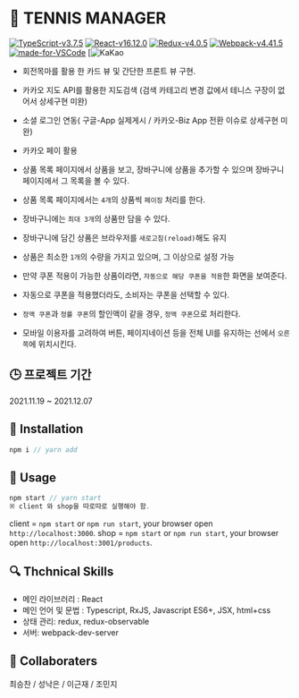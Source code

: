# :open_book: TENNIS MANAGER 

[![TypeScript-v3.7.5](https://img.shields.io/badge/TypeScript-v3.7.5-007ACC.svg)](https://www.typescriptlang.org/)
[![React-v16.12.0](https://img.shields.io/badge/React-v16.12.0-61DAFB.svg?logo=react)](https://reactjs.org/)
[![Redux-v4.0.5](https://img.shields.io/badge/Redux-v4.0.5-764ABC.svg?logo=redux)](https://redux.js.org/)
[![Webpack-v4.41.5](https://img.shields.io/badge/Webpack-v4.41.5-8DD6F9.svg?logo=webpack)](https://webpack.js.org/)
[![made-for-VSCode](https://img.shields.io/badge/Made%20for-VSCode-007ACC.svg)](https://code.visualstudio.com/)
[![KaKao](https://img.shields.io/badge/API-KAKAO-yellow)

- 회전목마를 활용 한 카드 뷰 및 간단한 프론트 뷰 구현. <br />
- 카카오 지도 API를 활용한 지도검색 (검색 카테고리 변경 값에서 테니스 구장이 없어서 상세구현 미완) <br />
- 소셜 로그인 연동( 구글-App 실제게시 / 카카오-Biz App 전환 이슈로 상세구현 미완) <br />
- 카카오 페이 활용 <br />

- 상품 목록 페이지에서 상품을 보고, 장바구니에 상품을 추가할 수 있으며 장바구니 페이지에서 그 목록을 볼 수 있다. <br />
- 상품 목록 페이지에서는 `4개`의 상품씩 `페이징` 처리를 한다. <br />
- 장바구니에는 `최대 3개`의 상품만 담을 수 있다. <br />
- 장바구니에 담긴 상품은 브라우저를 `새로고침(reload)`해도 유지 <br />
- 상품은 최소한 `1개`의 수량을 가지고 있으며, 그 이상으로 설정 가능<br />
- 만약 쿠폰 적용이 가능한 상품이라면, `자동으로 해당 쿠폰을 적용`한 화면을 보여준다. <br />
- 자동으로 쿠폰을 적용했더라도, 소비자는 쿠폰을 선택할 수 있다. <br />
- `정액 쿠폰`과 `정률 쿠폰`의 할인액이 같을 경우, `정액 쿠폰`으로 처리한다. <br />
- 모바일 이용자를 고려하여 버튼, 페이지네이션 등을 전체 UI를 유지하는 선에서 `오른쪽`에 위치시킨다. <br />


## :clock3: 프로젝트 기간

2021.11.19 ~ 2021.12.07

## :hammer: Installation

```javascript
npm i // yarn add
```

## :bell: Usage

```javascript
npm start // yarn start
※ client 와 shop을 따로따로 실행해야 함.
```

client = `npm start` or `npm run start`, your browser open `http://localhost:3000`.
shop = `npm start` or `npm run start`, your browser open `http://localhost:3001/products`.


## :mag: Thchnical Skills

- 메인 라이브러리 : React
- 메인 언어 및 문법 : Typescript, RxJS, Javascript ES6+, JSX, html+css
- 상태 관리: redux, redux-observable
- 서버: webpack-dev-server

## :trident: Collaboraters

최승찬 / 성낙은 / 이근재 / 조민지
